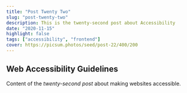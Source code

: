 ```yaml
---
title: "Post Twenty Two"
slug: "post-twenty-two"
description: This is the twenty-second post about Accessibility
date: "2020-11-15"
highlight: false
tags: ["accessibility", "frontend"]
cover: https://picsum.photos/seed/post-22/400/200
---
```


## Web Accessibility Guidelines

Content of the _twenty-second post_ about making websites accessible.

